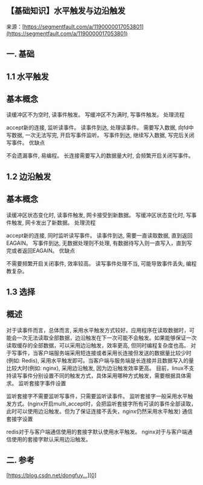 ## 【基础知识】水平触发与边沿触发

来源：[https://segmentfault.com/a/1190000017053801](https://segmentfault.com/a/1190000017053801)


## 一. 基础
## 1.1 水平触发

## 基本概念

读缓冲区不为空时, 读事件触发。
写缓冲区不为满时, 写事件触发。
处理流程

accept新的连接, 监听读事件。
读事件到达, 处理读事件。
需要写入数据, 向fd中写数据, 一次无法写完, 开启写事件监听。
写事件到达, 继续写入数据, 写完后关闭写事件。
优缺点

不会遗漏事件, 易编程。
长连接需要写入的数据量大时, 会频繁开启关闭写事件。
## 1.2 边沿触发

## 基本概念

读缓冲区状态变化时, 读事件触发, 网卡接受到新数据。
写缓冲区状态变化时, 写事件触发, 网卡发出了新数据。
处理流程

accept新的连接, 同时监听读写事件。
读事件到达, 需要一直读取数据, 直到返回EAGAIN。
写事件到达, 无数据处理则不处理, 有数据待写入则一直写入，直到写完或者返回EAGAIN。
优缺点

不需要频繁开启关闭事件, 效率较高。
读写事件处理不当, 可能导致事件丢失, 编程教复杂。
## 1.3 选择

## 概述

对于读事件而言，总体而言, 采用水平触发方式较好。应用程序在读取数据时，可能会一次无法读取全部数据，边沿触发在下一次可能不会触发。如果能够保证一次读取缓存的全部数据，可以采用边沿触发，效率更高, 但同时编程复杂度也高。
对于写事件，当客户端服务端采用短连接或者采用长连接但发送的数据量比较少时(例如: Redis), 采用水平触发即可。当客户端与服务端是长连接并且数据写入的量比较大时(例如: nginx), 采用边沿触发, 因为边沿触发效率更高。
目前，linux不支持读写事件分别设置不同的触发方式，具体采用哪种方式触发，需要根据具体需求。
监听套接字事件设置

监听套接字不需要监听写事件，只需要监听读事件。
监听套接字一般采用水平触发方式。(nginx开启multi_accept时，会把监听套接字所有可读的事件全部读取，此时可以使用边沿触发。但为了保证连接不丢失，nginx仍然采用水平触发)
通信套接字设置

redis对于与客户端通信使用的套接字默认使用水平触发。
nginx对于与客户端通信使用的套接字默认采用边沿触发。
## 二. 参考

[https://blog.csdn.net/dongfuy...][0]

[0]: https://blog.csdn.net/dongfuye/article/details/50880251